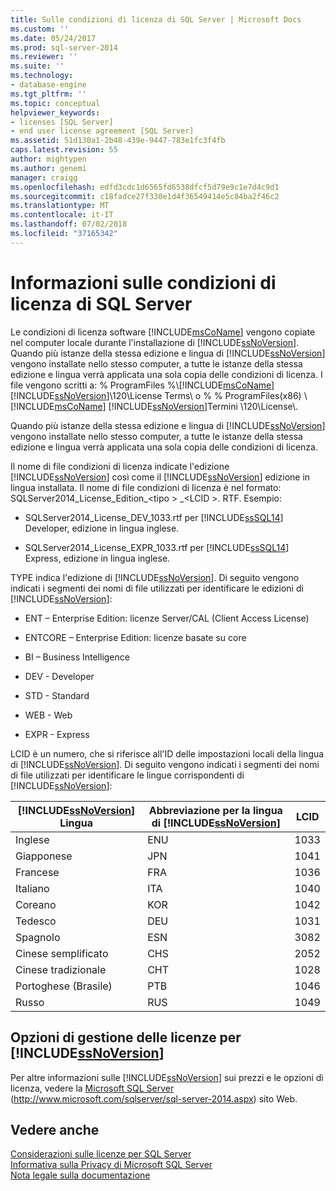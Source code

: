 ```yaml
---
title: Sulle condizioni di licenza di SQL Server | Microsoft Docs
ms.custom: ''
ms.date: 05/24/2017
ms.prod: sql-server-2014
ms.reviewer: ''
ms.suite: ''
ms.technology:
- database-engine
ms.tgt_pltfrm: ''
ms.topic: conceptual
helpviewer_keywords:
- licenses [SQL Server]
- end user license agreement [SQL Server]
ms.assetid: 51d130a1-2b48-439e-9447-783e1fc3f4fb
caps.latest.revision: 55
author: mightypen
ms.author: genemi
manager: craigg
ms.openlocfilehash: edfd3cdc1d6565fd6538dfcf5d79e9c1e7d4c9d1
ms.sourcegitcommit: c18fadce27f330e1d4f36549414e5c84ba2f46c2
ms.translationtype: MT
ms.contentlocale: it-IT
ms.lasthandoff: 07/02/2018
ms.locfileid: "37165342"
---
```

# <a name="about-the-sql-server-license-terms"></a>Informazioni sulle condizioni di licenza di SQL Server
  Le condizioni di licenza software [!INCLUDE[msCoName](../includes/msconame-md.md)] vengono copiate nel computer locale durante l'installazione di [!INCLUDE[ssNoVersion](../includes/ssnoversion-md.md)]. Quando più istanze della stessa edizione e lingua di [!INCLUDE[ssNoVersion](../includes/ssnoversion-md.md)] vengono installate nello stesso computer, a tutte le istanze della stessa edizione e lingua verrà applicata una sola copia delle condizioni di licenza. I file vengono scritti a: % ProgramFiles %\\[!INCLUDE[msCoName](../includes/msconame-md.md)][!INCLUDE[ssNoVersion](../includes/ssnoversion-md.md)]\120\License Terms\ o % % ProgramFiles(x86) \ [!INCLUDE[msCoName](../includes/msconame-md.md)] [!INCLUDE[ssNoVersion](../includes/ssnoversion-md.md)]Termini \120\License\\.  
  
 Quando più istanze della stessa edizione e lingua di [!INCLUDE[ssNoVersion](../includes/ssnoversion-md.md)] vengono installate nello stesso computer, a tutte le istanze della stessa edizione e lingua verrà applicata una sola copia delle condizioni di licenza.  
  
 Il nome di file condizioni di licenza indicate l'edizione [!INCLUDE[ssNoVersion](../includes/ssnoversion-md.md)] così come il [!INCLUDE[ssNoVersion](../includes/ssnoversion-md.md)] edizione in lingua installata. Il nome di file condizioni di licenza è nel formato: SQLServer2014_License_Edition_\<tipo > _\<LCID >. RTF. Esempio:  
  
-   SQLServer2014_License_DEV_1033.rtf per [!INCLUDE[ssSQL14](../includes/sssql14-md.md)] Developer, edizione in lingua inglese.  
  
-   SQLServer2014_License_EXPR_1033.rtf per [!INCLUDE[ssSQL14](../includes/sssql14-md.md)] Express, edizione in lingua inglese.  
  
 TYPE indica l'edizione di [!INCLUDE[ssNoVersion](../includes/ssnoversion-md.md)]. Di seguito vengono indicati i segmenti dei nomi di file utilizzati per identificare le edizioni di [!INCLUDE[ssNoVersion](../includes/ssnoversion-md.md)]:  
  
-   ENT – Enterprise Edition: licenze Server/CAL (Client Access License)  
  
-   ENTCORE – Enterprise Edition: licenze basate su core  
  
-   BI – Business Intelligence  
  
-   DEV - Developer  
  
-   STD - Standard  
  
-   WEB - Web  
  
-   EXPR - Express  
  
 LCID è un numero, che si riferisce all'ID delle impostazioni locali della lingua di [!INCLUDE[ssNoVersion](../includes/ssnoversion-md.md)].  Di seguito vengono indicati i segmenti dei nomi di file utilizzati per identificare le lingue corrispondenti di [!INCLUDE[ssNoVersion](../includes/ssnoversion-md.md)]:  
  
|[!INCLUDE[ssNoVersion](../includes/ssnoversion-md.md)] Lingua|Abbreviazione per la lingua di [!INCLUDE[ssNoVersion](../includes/ssnoversion-md.md)]|LCID|  
|----------------------------------------|---------------------------------------------------------|----------|  
|Inglese|ENU|1033|  
|Giapponese|JPN|1041|  
|Francese|FRA|1036|  
|Italiano|ITA|1040|  
|Coreano|KOR|1042|  
|Tedesco|DEU|1031|  
|Spagnolo|ESN|3082|  
|Cinese semplificato|CHS|2052|  
|Cinese tradizionale|CHT|1028|  
|Portoghese (Brasile)|PTB|1046|  
|Russo|RUS|1049|  
  
## <a name="includessnoversionincludesssnoversion-mdmd-licensing-options"></a>Opzioni di gestione delle licenze per [!INCLUDE[ssNoVersion](../includes/ssnoversion-md.md)]  
 Per altre informazioni sulle [!INCLUDE[ssNoVersion](../includes/ssnoversion-md.md)] sui prezzi e le opzioni di licenza, vedere la [Microsoft SQL Server](http://www.microsoft.com/sqlserver/sql-server-2014.aspx) (http://www.microsoft.com/sqlserver/sql-server-2014.aspx) sito Web.  
  
## <a name="see-also"></a>Vedere anche  
 [Considerazioni sulle licenze per SQL Server](../../2014/sql-server/install/licensing-considerations-for-sql-server.md)   
 [Informativa sulla Privacy di Microsoft SQL Server](../../2014/getting-started/microsoft-sql-server-privacy-statement.md)   
 [Nota legale sulla documentazione](../../2014/getting-started/legal-notice-for-documentation.md)  
  
  

